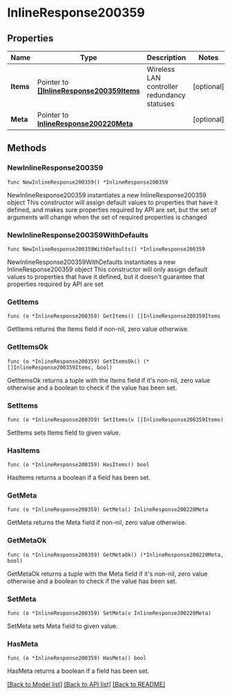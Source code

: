 # InlineResponse200359

## Properties

Name | Type | Description | Notes
------------ | ------------- | ------------- | -------------
**Items** | Pointer to [**[]InlineResponse200359Items**](InlineResponse200359Items.md) | Wireless LAN controller redundancy statuses | [optional] 
**Meta** | Pointer to [**InlineResponse200220Meta**](InlineResponse200220Meta.md) |  | [optional] 

## Methods

### NewInlineResponse200359

`func NewInlineResponse200359() *InlineResponse200359`

NewInlineResponse200359 instantiates a new InlineResponse200359 object
This constructor will assign default values to properties that have it defined,
and makes sure properties required by API are set, but the set of arguments
will change when the set of required properties is changed

### NewInlineResponse200359WithDefaults

`func NewInlineResponse200359WithDefaults() *InlineResponse200359`

NewInlineResponse200359WithDefaults instantiates a new InlineResponse200359 object
This constructor will only assign default values to properties that have it defined,
but it doesn't guarantee that properties required by API are set

### GetItems

`func (o *InlineResponse200359) GetItems() []InlineResponse200359Items`

GetItems returns the Items field if non-nil, zero value otherwise.

### GetItemsOk

`func (o *InlineResponse200359) GetItemsOk() (*[]InlineResponse200359Items, bool)`

GetItemsOk returns a tuple with the Items field if it's non-nil, zero value otherwise
and a boolean to check if the value has been set.

### SetItems

`func (o *InlineResponse200359) SetItems(v []InlineResponse200359Items)`

SetItems sets Items field to given value.

### HasItems

`func (o *InlineResponse200359) HasItems() bool`

HasItems returns a boolean if a field has been set.

### GetMeta

`func (o *InlineResponse200359) GetMeta() InlineResponse200220Meta`

GetMeta returns the Meta field if non-nil, zero value otherwise.

### GetMetaOk

`func (o *InlineResponse200359) GetMetaOk() (*InlineResponse200220Meta, bool)`

GetMetaOk returns a tuple with the Meta field if it's non-nil, zero value otherwise
and a boolean to check if the value has been set.

### SetMeta

`func (o *InlineResponse200359) SetMeta(v InlineResponse200220Meta)`

SetMeta sets Meta field to given value.

### HasMeta

`func (o *InlineResponse200359) HasMeta() bool`

HasMeta returns a boolean if a field has been set.


[[Back to Model list]](../README.md#documentation-for-models) [[Back to API list]](../README.md#documentation-for-api-endpoints) [[Back to README]](../README.md)


